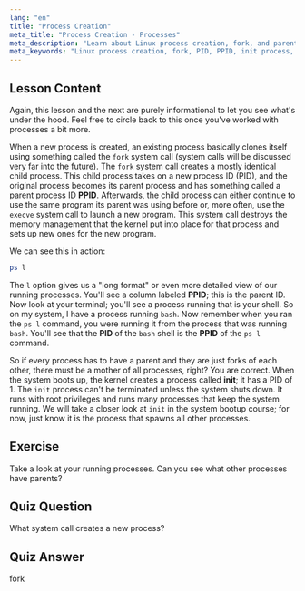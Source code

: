 ```yaml
---
lang: "en"
title: "Process Creation"
meta_title: "Process Creation - Processes"
meta_description: "Learn about Linux process creation, fork, and parent/child processes. Understand PID, PPID, and the init process. Get a beginner's guide to Linux process management."
meta_keywords: "Linux process creation, fork, PID, PPID, init process, Linux processes, beginner, tutorial, guide"
---
```


## Lesson Content

Again, this lesson and the next are purely informational to let you see what's under the hood. Feel free to circle back to this once you've worked with processes a bit more.

When a new process is created, an existing process basically clones itself using something called the `fork` system call (system calls will be discussed very far into the future). The `fork` system call creates a mostly identical child process. This child process takes on a new process ID (PID), and the original process becomes its parent process and has something called a parent process ID **PPID**. Afterwards, the child process can either continue to use the same program its parent was using before or, more often, use the `execve` system call to launch a new program. This system call destroys the memory management that the kernel put into place for that process and sets up new ones for the new program.

We can see this in action:

```bash
ps l
```

The `l` option gives us a "long format" or even more detailed view of our running processes. You'll see a column labeled **PPID**; this is the parent ID. Now look at your terminal; you'll see a process running that is your shell. So on my system, I have a process running `bash`. Now remember when you ran the `ps l` command, you were running it from the process that was running `bash`. You'll see that the **PID** of the `bash` shell is the **PPID** of the `ps l` command.

So if every process has to have a parent and they are just forks of each other, there must be a mother of all processes, right? You are correct. When the system boots up, the kernel creates a process called **init**; it has a PID of 1. The `init` process can't be terminated unless the system shuts down. It runs with root privileges and runs many processes that keep the system running. We will take a closer look at `init` in the system bootup course; for now, just know it is the process that spawns all other processes.

## Exercise

Take a look at your running processes. Can you see what other processes have parents?

## Quiz Question

What system call creates a new process?

## Quiz Answer

fork
